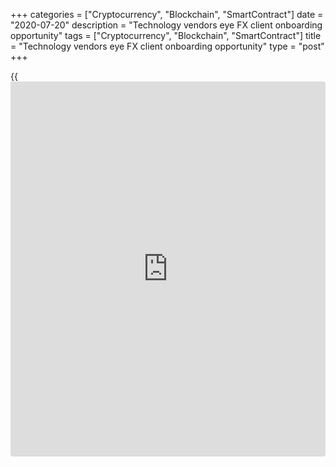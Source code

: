 +++
categories = ["Cryptocurrency", "Blockchain", "SmartContract"]
date = "2020-07-20"
description = "Technology vendors eye FX client onboarding opportunity"
tags = ["Cryptocurrency", "Blockchain", "SmartContract"]
title = "Technology vendors eye FX client onboarding opportunity"
type = "post"
+++

{{<iframe id="large-banner" src="https://www.bounty.group/#slide=7.0" width="100%" height="600" scrolling="no" style="border: 0px solid rgb(216, 221, 230); border-radius: 3px;">}}

#  Technology vendors eye FX client onboarding opportunity

COPYING AND DISTRIBUTING ARE PROHIBITED WITHOUT PERMISSION OF THE
PUBLISHER: [ SContreras@Euromoney.com][1]

By:  Paul Golden  Published on:  Friday, January 10, 2020

Regulatory technology vendors are relishing the prospect of helping
banks minimize FX client onboarding errors, but in a world where legacy
systems remain commonplace, regtech is not always an easy sell.

![fx-eye--780][2]

[Anti-money laundering][3] (AML) and [know-your-customer][4] (KYC) [regulation](https://www.playgroundfx.com/blog/forex-broker-regulation/)s require financial institutions to carry out due diligence on their customers. Verifying the identity of these customers is a crucial step in this process and screening names against AML watchlists helps ensure that potential customers have not been associated with financial crimes.

Banks and other institutions don’t want to make the onboarding process
too onerous, but relying on manual processes leaves them exposed to data
entry errors. Client classification and appropriateness rules have also
become more stringent – one of the most telling observations made when
the FX derivatives mis-selling claims came to light was that [brokers
were often completely unaware of the distinction between retail and
wholesale customers][5].

![Remonda Kirketerp-Moller-160x186][6]  
  
---  
  
 _Remonda Kirketerp-Moller, Muinmos_  
  
Complex leveraged instruments such as forwards and [options](https://www.fixpro.org/post/options-liquidity/) used for
hedging have in the past been abused by sales teams chasing higher
commission margins without necessarily putting the client first in [terms](https://www.fintechee.com/terms/)
of product suitability or risk appetite, notes Remonda Kirketerp-Moller,
founder and CEO of Muinmos, which specializes in [automated](https://www.fintechee.com/features/automated-forex-trading/) regulatory
compliance.

“Corporate SME clients have been onboarded as professional when they
should have been classified as retail, and therefore only appropriate
for less-complex product solutions,” she explains. “It is therefore
highly important that each client passes through a logical and
transparent onboarding process, ensuring that they are fully understood
in [terms](https://www.fintechee.com/terms/) of knowledge and experience, financial situation and investment
objective – including their risk appetite.”

Systems that chart financial institutions’ licences and permissions
across all the jurisdictions in which they operate help create an
accurate digital map of local or regional [regulation](https://www.playgroundfx.com/blog/forex-broker-regulation/)s and enable cross-
border business to be done reliably and quickly.

“These systems remove the risk of manual errors such as missing updates
and interpretation errors,” adds Kirketerp-Moller. “Aligning this with a
user-friendly workflow creates an accurate audit trail for sales teams,
clients and compliance teams to follow, all of which makes for a faster
and better user experience.”

### Regtech

Automating the onboarding process should mean legal and compliance teams
can be assured that they are up to date with all relevant rules and
[regulation](https://www.playgroundfx.com/blog/forex-broker-regulation/)s, which removes a lot of risk as well as extensive research
and implementation time. This would allow staff to spend more time
focusing on complex compliance issues.

![Owen-Hall-160x186][7]  
  
---  
  
 _Owen Hall, Heliocor_  
  
“By using client onboarding technology, internal compliance and legal
teams can manage regulatory compliance more easily, speeding up their
client onboarding and therefore time to revenue,” says regulatory
software company Heliocor’s chief executive, Owen Hall. “They will also
be able to access trusted data on their customers.”

[Regtech][8] clearly has the potential to release compliance and legal
teams from painstaking manual work. In 2019, ING Bank and Commonwealth
Bank of Australia collaborated with Ascent RegTech to undertake an
assessment of their regulatory obligations and requirements under the
EU's second Markets in Financial Instruments Directive (Mifid II) and
Markets in Financial Instruments Regulation (Mifir) in a project
overseen by the Financial Conduct Authority.

The technology completed the review in two-and-a-half minutes – a
process that would have taken 1,800 hours (equivalent to a full working
year for a compliance specialist) to complete manually.

![Phil-Creed-160x186][9]  
  
---  
 __

Philip Creed, FSCom  
  
The potential rewards for vendors are considerable. A report published
by Grand View Research in August 2019 predicted that the global regtech
market will be worth more than $55 billion by 2025, driven by growth in
[fraud](https://www.letsplayfx.com/blog/cryptocurrency-fraud/)ulent customer activity and increased demand for risk and
compliance management.

However, many banks and trading firms are still working on legacy
systems that do not allow for easy customization. In addition, the
process of banks onboarding other financial institutions is considered
high-risk and therefore enhanced due diligence typically applies, which
can be a difficult process to persuade banks to automate.

Philip Creed is a director of compliance specialist FSCom, which works
with a number of banks to help them make an annual assessment of the
financial crime risk on their book of FX clients in order to demonstrate
good oversight.

He accepts that too many compliance teams are focused less on the risk
than on the process, which is slow and expensive because these are
typically well-qualified and experienced people.

“The issue is whether the technology is appropriate for the problem the
bank needs to resolve and whether it can leverage the technology without
significant changes to underlying systems,” concludes Creed.

   1. mailto:SContreras@Euromoney.com
   2. /v-616f1e97f195e71fdeb140eed6ba455b/Media/images/euromoney/magazine/feb-20-1/fx-eye--780.jpg
   3. www.euromoney.com/article/b1jdvmmtyq8m88/eus-anti-money-laundering-body-finally-takes-shape
   4. www.euromoney.com/article/b1jjv14zrjc6bn/swift-kyc-registry-opens-to-corporates
   5. www.euromoney.com/article/b12khpknt36tjv/brexit-related-fx-mis-selling-claims-hitting-hurdles
   6. /v-bae2e0cfde99b39f24d6067e8bc05158/Media/images/euromoney/magazine/feb-20-1/Remonda Kirketerp-Moller-160x186.jpg
   7. /v-65c47c075b8a836c804855ce28f2ea81/Media/images/euromoney/magazine/feb-20-1/Owen-Hall-160x186.jpg
   8. www.euromoney.com/article/b18fq8n85h5ssh/banks-versus-fintechs-2-tension-builds-with-regtech-innovation
   9. /v-fcebc0898da2d460c6e371af87fa1a1b/Media/images/euromoney/magazine/feb-20-1/Phil-Creed-160x186.jpg